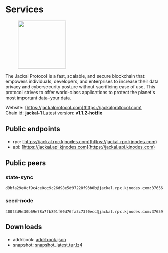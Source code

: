 # Services

<figure><img src="https://raw.githubusercontent.com/kj89/testnet_manuals/main/pingpub/logos/jackal.png" width="150" alt=""><figcaption></figcaption></figure>

The Jackal Protocol is a fast, scalable, and secure blockchain that empowers  individuals, developers, and enterprises to increase their data privacy and  cybersecurity posture without sacrificing ease of use. This protocol strives  to offer world-class applications to protect the planet's most important data–your data.


Website: [https://jackalprotocol.com](https://jackalprotocol.com) \
Chain id: **jackal-1**
Latest version: **v1.1.2-hotfix**

## Public endpoints

* rpc: [https://jackal.rpc.kjnodes.com](https://jackal.rpc.kjnodes.com)
* api: [https://jackal.api.kjnodes.com](https://jackal.api.kjnodes.com)

## Public peers

### state-sync

```
d9bfa29e0cf9c4ce0cc9c26d98e5d97228f93b0b@jackal.rpc.kjnodes.com:37656
```

### seed-node

```
400f3d9e30b69e78a7fb891f60d76fa3c73f0ecc@jackal.rpc.kjnodes.com:37659
```

## Downloads

* addrbook: [addrbook.json](https://snapshots.kjnodes.com/jackal/addrbook.json)
* snapshot: [snapshot_latest.tar.lz4](https://snapshots.kjnodes.com/jackal/snapshot\_latest.tar.lz4)
